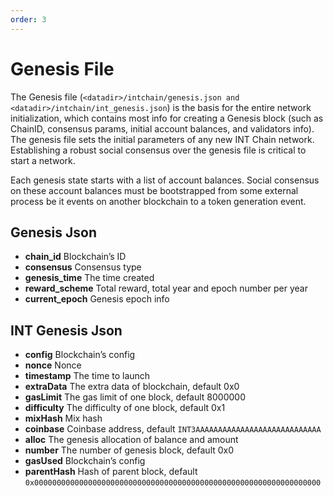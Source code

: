 ```yaml
---
order: 3
---
```


# Genesis File

The Genesis file (`<datadir>/intchain/genesis.json and <datadir>/intchain/int_genesis.json`) is the basis for the entire network initialization, which contains most info for creating a Genesis block (such as ChainID, consensus params, initial account balances, and validators info).
The genesis file sets the initial parameters of any new INT Chain network. Establishing a robust social consensus over the genesis file is critical to start a network.

Each genesis state starts with a list of account balances. Social consensus on these account balances must be bootstrapped from some external process be it events on another blockchain to a token generation event.

## Genesis Json

* **chain_id**       Blockchain’s ID
* **consensus**      Consensus type
* **genesis_time**   The time created
* **reward_scheme**  Total reward, total year and epoch number per year
* **current_epoch**  Genesis epoch info


## INT Genesis Json

* **config**       Blockchain’s config
* **nonce**        Nonce
* **timestamp**    The time to launch
* **extraData**    The extra data of blockchain, default 0x0
* **gasLimit**     The gas limit of one block, default 8000000
* **difficulty**   The difficulty of one block, default 0x1
* **mixHash**      Mix hash
* **coinbase**     Coinbase address, default `INT3AAAAAAAAAAAAAAAAAAAAAAAAAAAA`
* **alloc**        The genesis allocation of balance and amount
* **number**       The number of genesis block, default 0x0
* **gasUsed**      Blockchain’s config
* **parentHash**   Hash of parent block, default `0x0000000000000000000000000000000000000000000000000000000000000000`
